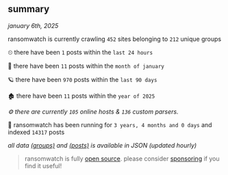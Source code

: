 
## summary
_january 6th, 2025_

ransomwatch is currently crawling `452` sites belonging to `212` unique groups

⏲ there have been `1` posts within the `last 24 hours`

🦈 there have been `11` posts within the `month of january`

🪐 there have been `970` posts within the `last 90 days`

🏚 there have been `11` posts within the `year of 2025`

_⚙️ there are currently `105` online hosts & `136` custom parsers._

🦕 ransomwatch has been running for `3 years, 4 months and 0 days` and indexed `14317` posts

_all data  [(groups)](http://ransomwhat.telemetry.ltd/groups) and [(posts)](http://ransomwhat.telemetry.ltd/posts) is available in JSON (updated hourly)_

> ransomwatch is fully [open source](https://github.com/joshhighet/ransomwatch#ransomwatch--). please consider [sponsoring](https://github.com/sponsors/joshhighet) if you find it useful!
